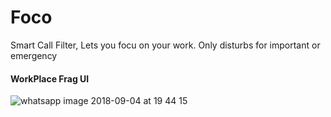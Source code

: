 # Foco
Smart Call Filter, Lets you focu on your work. Only disturbs for important or emergency

#### WorkPlace Frag UI
![whatsapp image 2018-09-04 at 19 44 15](https://user-images.githubusercontent.com/24780524/45036789-0bc92e00-b07b-11e8-8523-48483dcdbb06.jpeg)
